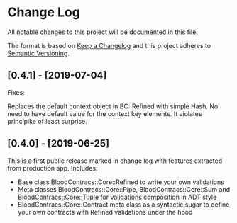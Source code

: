 # Change Log

All notable changes to this project will be documented in this file.

The format is based on [Keep a Changelog](http://keepachangelog.com/)
and this project adheres to [Semantic Versioning](http://semver.org/).

## [0.4.1] - [2019-07-04]

Fixes:

Replaces the default context object in BC::Refined with simple Hash. No need to have default value for the context
key elements. It violates principlke of least surprise.

## [0.4.0] - [2019-06-25]

This is a first public release marked in change log with features extracted from production app.
Includes:
- Base class BloodContracs::Core::Refined to write your own validations
- Meta classes BloodContracs::Core::Pipe, BloodContracs::Core::Sum and BloodContracs::Core::Tuple for validations composition in ADT style
- BloodContracs::Core::Contract meta class as a syntactic sugar to define your own contracts with Refined validations under the hood
